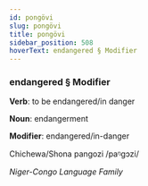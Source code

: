 ```yaml
---
id: pongövi
slug: pongövi
title: pongövi
sidebar_position: 508
hoverText: endangered § Modifier
---
```


### endangered § Modifier

**Verb**: to be endangered/in danger

**Noun**: endangerment

**Modifier**: endangered/in-danger

Chichewa/Shona pangozi /paᵑɡɔzi/

*Niger-Congo Language Family*